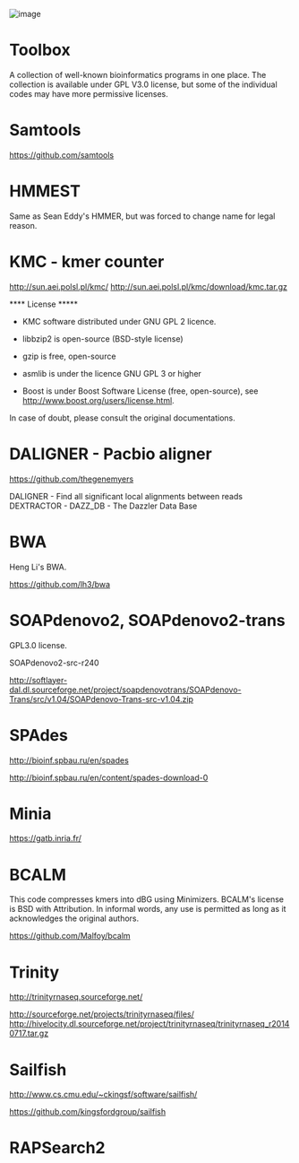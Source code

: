 ![image](https://cloud.githubusercontent.com/assets/3611756/5643160/a8574d64-9609-11e4-9abb-f5ee60779fa0.png)

Toolbox
=======

A collection of well-known bioinformatics programs in one place. The collection is available under GPL V3.0 license, but some of the individual codes may have more permissive licenses.  

Samtools
========

https://github.com/samtools


HMMEST
======

Same as Sean Eddy's HMMER, but was forced to change name for legal reason.


KMC - kmer counter
===================

http://sun.aei.polsl.pl/kmc/
http://sun.aei.polsl.pl/kmc/download/kmc.tar.gz

**** License *****
* KMC software distributed under GNU GPL 2 licence.

* libbzip2 is open-source (BSD-style license)

* gzip is free, open-source

* asmlib is under the licence GNU GPL 3 or higher

* Boost is under Boost Software License (free, open-source), see http://www.boost.org/users/license.html.

In case of doubt, please consult the original documentations.



DALIGNER - Pacbio aligner
=======================

https://github.com/thegenemyers

DALIGNER - Find all significant local alignments between reads
DEXTRACTOR -
DAZZ_DB	- The Dazzler Data Base


BWA
===

Heng Li's BWA.

https://github.com/lh3/bwa


SOAPdenovo2, SOAPdenovo2-trans
==============================

GPL3.0 license.

SOAPdenovo2-src-r240

http://softlayer-dal.dl.sourceforge.net/project/soapdenovotrans/SOAPdenovo-Trans/src/v1.04/SOAPdenovo-Trans-src-v1.04.zip



SPAdes
======

http://bioinf.spbau.ru/en/spades

http://bioinf.spbau.ru/en/content/spades-download-0



Minia
=====

https://gatb.inria.fr/


BCALM
=====

This code compresses kmers into dBG using Minimizers. BCALM's license is BSD with Attribution. 
In informal words, any use is permitted as long as it acknowledges the original authors.

https://github.com/Malfoy/bcalm


Trinity
=======

http://trinityrnaseq.sourceforge.net/

http://sourceforge.net/projects/trinityrnaseq/files/
http://hivelocity.dl.sourceforge.net/project/trinityrnaseq/trinityrnaseq_r20140717.tar.gz


Sailfish
========

http://www.cs.cmu.edu/~ckingsf/software/sailfish/

https://github.com/kingsfordgroup/sailfish


RAPSearch2
==========


